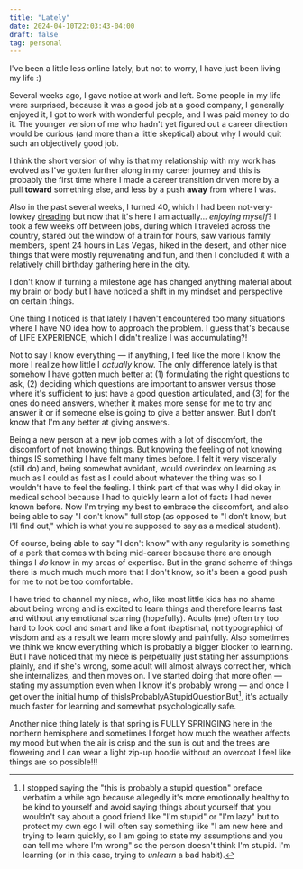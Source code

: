 ```yaml
---
title: "Lately"
date: 2024-04-10T22:03:43-04:00
draft: false
tag: personal
---
```


I've been a little less online lately, but not to worry, I have just been living my life :)

Several weeks ago, I gave notice at work and left. Some people in my life were surprised, because it was a good job at a good company, I generally enjoyed it, I got to work with wonderful people, and I was paid money to do it. The younger version of me who hadn't yet figured out a career direction would be curious (and more than a little skeptical) about why I would quit such an objectively good job. 

I think the short version of why is that my relationship with my work has evolved as I've gotten further along in my career journey and this is probably the first time where I made a career transition driven more by a pull **toward** something else, and less by a push **away** from where I was.

Also in the past several weeks, I turned 40, which I had been not-very-lowkey [dreading](https://kwon.nyc/notes/my-lil-midlife-crisis/) but now that it's here I am actually... *enjoying myself*? I took a few weeks off between jobs, during which I traveled across the country, stared out the window of a train for hours, saw various family members, spent 24 hours in Las Vegas, hiked in the desert, and other nice things that were mostly rejuvenating and fun, and then I concluded it with a relatively chill birthday gathering here in the city. 

I don't know if turning a milestone age has changed anything material about my brain or body but I have noticed a shift in my mindset and perspective on certain things. 

One thing I noticed is that lately I haven't encountered too many situations where I have NO idea how to approach the problem. I guess that's because of LIFE EXPERIENCE, which I didn't realize I was accumulating?! 

Not to say I know everything — if anything, I feel like the more I know the more I realize how little I *actually* know. The only difference lately is that somehow I have gotten much better at (1) formulating the right questions to ask, (2) deciding which questions are important to answer versus those where it's sufficient to just have a good question articulated, and (3) for the ones do need answers, whether it makes more sense for me to try and answer it or if someone else is going to give a better answer. But I don't know that I'm any better at giving answers.

Being a new person at a new job comes with a lot of discomfort, the discomfort of not knowing things. But knowing the feeling of not knowing things IS something I have felt many times before. I felt it very viscerally (still do) and, being somewhat avoidant, would overindex on learning as much as I could as fast as I could about whatever the thing was so I wouldn't have to feel the feeling. I think part of that was why I did okay in medical school because I had to quickly learn a lot of facts I had never known before. Now I'm trying my best to embrace the discomfort, and also being able to say "I don't know" full stop (as opposed to "I don't know, but I'll find out," which is what you're supposed to say as a medical student).

Of course, being able to say "I don't know" with any regularity is something of a perk that comes with being mid-career because there are enough things I *do* know in my areas of expertise. But in the grand scheme of things there is much much much more that I don't know, so it's been a good push for me to not be too comfortable. 

I have tried to channel my niece, who, like most little kids has no shame about being wrong and is excited to learn things and therefore learns fast and without any emotional scarring (hopefully). Adults (me) often try too hard to look cool and smart and like a font (baptismal, not typographic) of wisdom and as a result we learn more slowly and painfully. Also sometimes we think we know everything which is probably a bigger blocker to learning. But I have noticed that my niece is perpetually just stating her assumptions plainly, and if she's wrong, some adult will almost always correct her, which she internalizes, and then moves on. I've started doing that more often — stating my assumption even when I know it's probably wrong — and once I get over the initial hump of thisIsProbablyAStupidQuestionBut[^1], it's actually much faster for learning and somewhat psychologically safe.

Another nice thing lately is that spring is FULLY SPRINGING here in the northern hemisphere and sometimes I forget how much the weather affects my mood but when the air is crisp and the sun is out and the trees are flowering and I can wear a light zip-up hoodie without an overcoat I feel like things are so possible!!!

[^1]:  I stopped saying the "this is probably a stupid question" preface verbatim a while ago because allegedly it's more emotionally healthy to be kind to yourself and avoid saying things about yourself that you wouldn't say about a good friend like "I'm stupid" or "I'm lazy" but to protect my own ego I will often say something like "I am new here and trying to learn quickly, so I am going to state my assumptions and you can tell me where I'm wrong" so the person doesn't think I'm stupid. I'm learning (or in this case, trying to _unlearn_ a bad habit).
